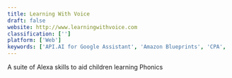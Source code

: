 ```yaml
---
title: Learning With Voice
draft: false 
website: http://www.learningwithvoice.com
classification: ['']
platform: ['Web']
keywords: ['API.AI for Google Assistant', 'Amazon Blueprints', 'CPA', 'Do People Say', 'Duolir', 'EmojiStone', 'Flowlingo', 'Forvo for iPhone', 'JW Library', 'Lexi', 'Magiclingua', 'Memrise', 'Mileo', 'OK Google', 'Parla', 'Pili Pop', 'Shortcut Wolf', 'Subtly', 'Talk to Ri', 'TaxAct', 'submarine']
---
```

A suite of Alexa skills to aid children learning Phonics